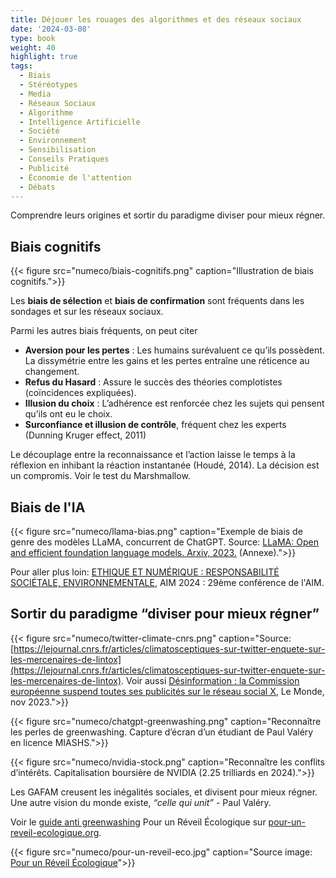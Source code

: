 ```yaml
---
title: Déjouer les rouages des algorithmes et des réseaux sociaux
date: '2024-03-08'
type: book
weight: 40
highlight: true
tags:
  - Biais
  - Stéréotypes
  - Media
  - Réseaux Sociaux
  - Algorithme
  - Intelligence Artificielle
  - Société
  - Environnement
  - Sensibilisation
  - Conseils Pratiques
  - Publicité
  - Économie de l'attention
  - Débats
---
```


Comprendre leurs origines et sortir du paradigme diviser pour mieux régner.

<!--more-->

## Biais cognitifs

{{< figure src="numeco/biais-cognitifs.png" caption="Illustration de biais cognitifs.">}}

Les <b>biais de sélection</b> et <b>biais de confirmation</b> sont fréquents dans les sondages et sur les réseaux sociaux.

Parmi les autres biais fréquents, on peut citer
* <b>Aversion pour les pertes</b> : Les humains surévaluent ce qu’ils possèdent. La dissymétrie entre les gains et les pertes entraîne une réticence au changement. 
* <b>Refus du Hasard</b> : Assure le succès des théories complotistes (coïncidences expliquées).
* <b>Illusion du choix</b> : L’adhérence est renforcée chez les sujets qui pensent qu’ils ont eu le choix.
* <b>Surconfiance et illusion de contrôle</b>, fréquent chez les experts (Dunning Kruger effect, 2011)

Le découplage entre la reconnaissance et l’action laisse le temps à la réflexion en inhibant la réaction instantanée (Houdé, 2014). La décision est un compromis. Voir le test du Marshmallow. 

## Biais de l'IA

{{< figure src="numeco/llama-bias.png" caption="Exemple de biais de genre des modèles LLaMA, concurrent de ChatGPT. Source: [LLaMA: Open and efficient foundation language models. Arxiv, 2023.](https://arxiv.org/abs/2302.13971) (Annexe).">}}

Pour aller plus loin: [ETHIQUE ET NUMÉRIQUE : RESPONSABILITÉ SOCIÉTALE, ENVIRONNEMENTALE](https://aim2024.sciencesconf.org/resource/page/id/29), AIM 2024 : 29ème conférence de l'AIM.

## Sortir du paradigme “diviser pour mieux régner”

{{< figure src="numeco/twitter-climate-cnrs.png" caption="Source: [https://lejournal.cnrs.fr/articles/climatosceptiques-sur-twitter-enquete-sur-les-mercenaires-de-lintox](https://lejournal.cnrs.fr/articles/climatosceptiques-sur-twitter-enquete-sur-les-mercenaires-de-lintox). Voir aussi [Désinformation : la Commission européenne suspend toutes ses publicités sur le réseau social X](https://www.lemonde.fr/pixels/article/2023/11/17/desinformation-la-commission-europeenne-suspend-toutes-ses-publicites-sur-le-reseau-social-x_6200746_4408996.html), Le Monde, nov 2023.">}}

{{< figure src="numeco/chatgpt-greenwashing.png" caption="Reconnaître les perles de greenwashing. Capture d’écran d’un étudiant de Paul Valéry en licence MIASHS.">}}

{{< figure src="numeco/nvidia-stock.png" caption="Reconnaître les conflits d’intérêts. Capitalisation boursière de NVIDIA (2.25 trilliards en 2024).">}}

Les GAFAM creusent les inégalités sociales, et divisent pour mieux régner. Une autre vision du monde existe, <i>“celle qui unit”</i> - Paul Valéry.

Voir le [guide anti greenwashing](https://pour-un-reveil-ecologique.org/fr/les-entreprises-nous-repondent/#guide-anti-greenwashing) Pour un Réveil Écologique sur [pour-un-reveil-ecologique.org](https://pour-un-reveil-ecologique.org/fr/).

{{< figure src="numeco/pour-un-reveil-eco.jpg" caption="Source image: [Pour un Réveil Écologique](https://pour-un-reveil-ecologique.org/fr/)">}}
